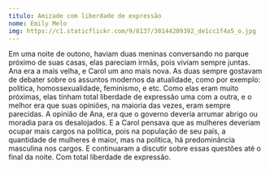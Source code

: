 ```yaml
---
titulo: Amizade com liberdade de expressão
nome: Emily Melo
img: https://c1.staticflickr.com/9/8137/30144209392_de1cc1f4a5_o.jpg
---
```


Em uma noite de outono, haviam duas meninas conversando no parque próximo de suas casas, elas pareciam irmãs, pois viviam sempre juntas. Ana era a mais velha, e Carol um ano mais nova. 
As duas sempre gostavam de debater sobre os assuntos modernos da atualidade, como por exemplo: política, homossexualidade, feminismo, e etc. 
Como elas eram muito próximas, elas tinham total liberdade de expressão uma com a outra, e o melhor era que suas opiniões, na maioria das vezes, eram sempre parecidas. 
A opinião de Ana, era que o governo deveria arrumar abrigo ou moradia para os desalojados. E a Carol pensava que as mulheres deveriam ocupar mais cargos na política, pois na população de seu país, a quantidade de mulheres é maior, mas na política, há predominância masculina nos cargos. E continuaram a discutir sobre essas questões até o final da noite. Com total liberdade de expressão. 
